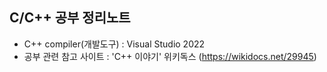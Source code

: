 C/C++ 공부 정리노트
------------------------
- C++ compiler(개발도구) : Visual Studio 2022
- 공부 관련 참고 사이트 : 'C++ 이야기' 위키독스 (https://wikidocs.net/29945)
